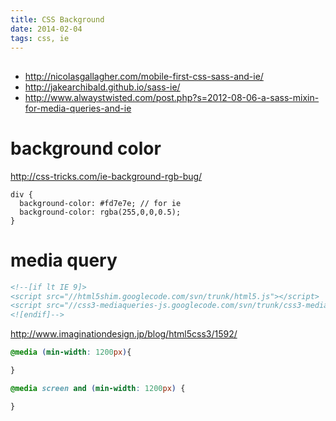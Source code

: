 ```yaml
---
title: CSS Background
date: 2014-02-04
tags: css, ie
---
```



##

* <http://nicolasgallagher.com/mobile-first-css-sass-and-ie/>
* <http://jakearchibald.github.io/sass-ie/>
* <http://www.alwaystwisted.com/post.php?s=2012-08-06-a-sass-mixin-for-media-queries-and-ie>


# background color

http://css-tricks.com/ie-background-rgb-bug/


```
div {
  background-color: #fd7e7e; // for ie
  background-color: rgba(255,0,0,0.5);
}
```


# media query

``` html
<!--[if lt IE 9]>
<script src="//html5shim.googlecode.com/svn/trunk/html5.js"></script>
<script src="//css3-mediaqueries-js.googlecode.com/svn/trunk/css3-mediaqueries.js"></script>
<![endif]-->

```

http://www.imaginationdesign.jp/blog/html5css3/1592/

``` css
@media (min-width: 1200px){

}
```

``` css
@media screen and (min-width: 1200px) {

}
```


